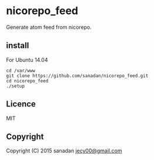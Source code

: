 # nicorepo_feed
Generate atom feed from nicorepo.

## install
For Ubuntu 14.04

    cd /var/www
    git clone https://github.com/sanadan/nicorepo_feed.git
    cd nicorepo_feed
    ./setup

## Licence
MIT

## Copyright
Copyright (C) 2015 sanadan <jecy00@gmail.com>
